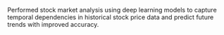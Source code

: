 Performed stock market analysis using deep learning models to capture temporal dependencies in historical stock price data and predict future trends                                                      with improved accuracy.
